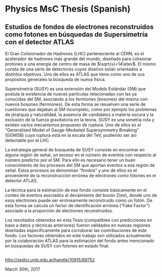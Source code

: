 # Physics MsC Thesis (Spanish)

## Estudios de fondos de electrones reconstruidos como fotones en búsquedas de Supersimetría con el detector ATLAS

El Gran Colisionador de Hadrones (LHC) perteneciente al CERN, es el acelerador de hadrones más grande del mundo, diseñado para colisionar protones a una energía de centro de masa de $\sqrt{s}=14\etev$. El mismo consta de una serie de detectores cuyos diseños están orientados a distintos objetivos. Uno de ellos es ATLAS que tiene como uno de sus propósitos generales la búsqueda de nueva física.

Supersimetría (SUSY) es una extensión del Modelo Estándar (SM) que postula la existencia de nuevas partículas relacionadas con las ya conocidas del SM, asociando a los fermiones (bosones) del mismo con nuevos bosones (fermiones). De esta forma se resuelven una serie de cuestiones que dejaban al SM incompleto, como por ejemplo los problemas de jerarquía y naturalidad, la ausencia de candidatos a materia oscura y la exclusión de la fuerza gravitatoria en la teoría. SUSY es una simetría rota y existen varios mecanismos propuesto de ruptura. Uno de ellos es el “Generalised Model of Gauge-Mediated Supersymmetry Breaking” (GGMSB) cuya ruptura está en la escala del TeV, pudiendo ser así detectable por el LHC.

La estrategia general de búsqueda de SUSY consiste en encontrar en alguna región de señal, un exceso en el número de eventos con respecto al número predicho por el SM. Para ello es necesario tener un buen conocimiento de los procesos del SM que aportan eventos a esa región de señal. Estos procesos se denominan “fondos” y uno de ellos es el proveniente de la reconstrucción errónea de electrones como fotones en el detector ATLAS.

La técnica para la estimación de ese fondo consiste básicamente en el conteo de eventos asociados al decaimiento del bosón Z(ee), donde uno de esos electrones puede ser erróneamente reconstruido como un fotón. De esta forma se calcula un factor de identificación errónea (“Fake Factor”) asociado a la proporción de electrones reconstruidos.

Los resultados obtenidos en esta Tesis (compatibles con predicciones en base a datos y técnicas anteriores) fueron validados en nuevas regiones diseñadas específicamente para corroborar las contribuciones de este fondo. Los factores obtenidos en este trabajo son utilizados actualmente por la colaboración ATLAS para la estimación del fondo antes mencionado en búsquedas de SUSY con fotones en estado final.

## 

http://sedici.unlp.edu.ar/handle/10915/89752

March 30th, 2017
